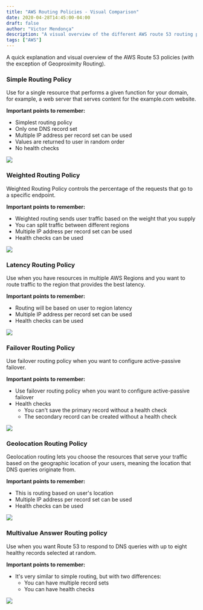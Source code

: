 ```yaml
---
title: "AWS Routing Policies - Visual Comparison"
date: 2020-04-28T14:45:00-04:00
draft: false
author: "Victor Mendonça"
description: "A visual overview of the different AWS route 53 routing policies"
tags: ["AWS"]
---
```


A quick explanation and visual overview of the AWS Route 53 policies (with the exception of Geoproximity Routing).

### Simple Routing Policy

Use for a single resource that performs a given function for your domain, for example, a web server that serves content for the example.com website.

**Important points to remember:**

+ Simplest routing policy
+ Only one DNS record set
+ Multiple IP address per record set can be used
+ Values are returned to user in random order
+ No health checks

![](/img/aws-routing-policies-visual-comparison/simple_routing.png)

### Weighted Routing Policy

Weighted Routing Policy controls the percentage of the requests that go to a specific endpoint.

**Important points to remember:**

+ Weighted routing sends user traffic based on the weight that you supply
+ You can split traffic between different regions
+ Multiple IP address per record set can be used
+ Health checks can be used

![](/img/aws-routing-policies-visual-comparison/weighted_routing.png)

### Latency Routing Policy

Use when you have resources in multiple AWS Regions and you want to route traffic to the region that provides the best latency.

**Important points to remember:**

+ Routing will be based on user to region latency
+ Multiple IP address per record set can be used
+ Health checks can be used

![](/img/aws-routing-policies-visual-comparison/latency_routing.png)

### Failover Routing Policy

Use failover routing policy when you want to configure active-passive failover.

**Important points to remember:**

+ Use failover routing policy when you want to configure active-passive failover
+ Health checks
  - You can't save the primary record without a health check
  - The secondary record can be created without a health check

![](/img/aws-routing-policies-visual-comparison/failover_routing.png)

### Geolocation Routing Policy

Geolocation routing lets you choose the resources that serve your traffic based on the geographic location of your users, meaning the location that DNS queries originate from.

**Important points to remember:**

+ This is routing based on user's location
+ Multiple IP address per record set can be used
+ Health checks can be used

![](/img/aws-routing-policies-visual-comparison/geolocation_routing.png)

### Multivalue Answer Routing policy

Use when you want Route 53 to respond to DNS queries with up to eight healthy records selected at random.

**Important points to remember:**

+ It's very similar to simple routing, but with two differences:
  + You can have multiple record sets
  + You can have health checks

![](/img/aws-routing-policies-visual-comparison/multivalue_routing.png)
